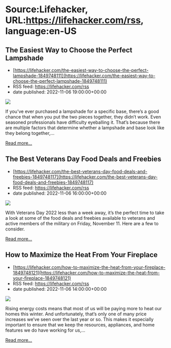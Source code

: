 # Source:Lifehacker, URL:https://lifehacker.com/rss, language:en-US

## The Easiest Way to Choose the Perfect Lampshade
 - [https://lifehacker.com/the-easiest-way-to-choose-the-perfect-lampshade-1849748111](https://lifehacker.com/the-easiest-way-to-choose-the-perfect-lampshade-1849748111)
 - RSS feed: https://lifehacker.com/rss
 - date published: 2022-11-06 19:00:00+00:00

<img src="https://i.kinja-img.com/gawker-media/image/upload/s--EbJfdqLn--/c_fit,fl_progressive,q_80,w_636/9d9a25daf28c76610214f83eb52c0088.jpg" /><p>If you’ve ever purchased a lampshade for a specific base, there’s a good chance that when you put the two pieces together, they didn’t work. Even seasoned professionals have difficulty eyeballing it. That’s because there are multiple factors that determine whether a lampshade and base look like they belong together,…</p><p><a href="https://lifehacker.com/the-easiest-way-to-choose-the-perfect-lampshade-1849748111">Read more...</a></p>

## The Best Veterans Day Food Deals and Freebies
 - [https://lifehacker.com/the-best-veterans-day-food-deals-and-freebies-1849748117](https://lifehacker.com/the-best-veterans-day-food-deals-and-freebies-1849748117)
 - RSS feed: https://lifehacker.com/rss
 - date published: 2022-11-06 16:00:00+00:00

<img src="https://i.kinja-img.com/gawker-media/image/upload/s--QYAeMnJn--/c_fit,fl_progressive,q_80,w_636/ad53ce59cf21edab90a98121fdadb8fa.jpg" /><p>With Veterans Day 2022 less than a week away, it’s the perfect time to take a look at some of the food deals and freebies available to veterans and active members of the military on Friday, November 11. Here are a few to consider.</p><p><a href="https://lifehacker.com/the-best-veterans-day-food-deals-and-freebies-1849748117">Read more...</a></p>

## How to Maximize the Heat From Your Fireplace
 - [https://lifehacker.com/how-to-maximize-the-heat-from-your-fireplace-1849748121](https://lifehacker.com/how-to-maximize-the-heat-from-your-fireplace-1849748121)
 - RSS feed: https://lifehacker.com/rss
 - date published: 2022-11-06 14:00:00+00:00

<img src="https://i.kinja-img.com/gawker-media/image/upload/s--9QADguNf--/c_fit,fl_progressive,q_80,w_636/a3f3b7069ebf7c1518d9eea6b7c78075.jpg" /><p>Rising energy costs means that most of us will be paying more to heat our homes this winter. And unfortunately, that’s only one of many price increases we’ve seen over the last year or so. This makes it especially important to ensure that we keep the resources, appliances, and home features we do have working for us,…</p><p><a href="https://lifehacker.com/how-to-maximize-the-heat-from-your-fireplace-1849748121">Read more...</a></p>

